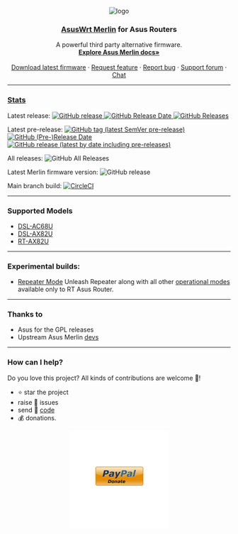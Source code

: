 <p align="center">
    <img src="http://nw-dlcdnet.asus.com/plugin/productIcons/DSL-AX82U.png" alt="logo" width="200" height="150">
</p>

<h3 align="center">
    <a href="https://github.com/RMerl/asuswrt-merlin/wiki/About-Asuswrt">AsusWrt Merlin</a> 
    for 
    Asus Routers
</h3>

<p align="center">
  A powerful third party alternative firmware.
  <br>
  <a href="https://github.com/RMerl/asuswrt-merlin.ng/wiki/About-Asuswrt"><strong>Explore Asus Merlin docs»</strong></a>
  <br>
  <br>
  <a href="https://github.com/gnuton/asuswrt-merlin.ng/releases/latest">Download latest firmware</a>
  ·
  <a href="https://github.com/gnuton/asuswrt-merlin.ng/issues/new?assignees=&labels=enhancement&template=feature_request.md">Request feature</a>
  ·
  <a href="https://github.com/gnuton/asuswrt-merlin.ng/issues/new?assignees=&labels=bug&template=bug_report.md">Report bug</a>
  ·
  <a href="https://www.snbforums.com/threads/gnutons-merlin-builds-for-dsl-router-386-1_2-released.70980/">Support forum</a>
  ·
  <a href="https://gitter.im/asuswrt/merlin-dsl">Chat</a>
</p>

---------------------

### [Stats](https://somsubhra.github.io/github-release-stats/?username=gnuton&repository=asuswrt-merlin.ng)
Latest release:
[
![GitHub release](https://img.shields.io/github/release/gnuton/asuswrt-merlin.ng.svg)
![GitHub Release Date](https://img.shields.io/github/release-date/gnuton/asuswrt-merlin.ng.svg)
![GitHub Releases](https://img.shields.io/github/downloads/gnuton/asuswrt-merlin.ng/latest/total.svg)
](https://github.com/gnuton/asuswrt-merlin.ng/releases/latest)

Latest pre-release:
[
![GitHub tag (latest SemVer pre-release)](https://img.shields.io/github/v/release/gnuton/asuswrt-merlin.ng?include_prereleases&label=pre-release)
![GitHub (Pre-)Release Date](https://img.shields.io/github/release-date-pre/gnuton/asuswrt-merlin.ng)
![GitHub release (latest by date including pre-releases)](https://img.shields.io/github/downloads-pre/gnuton/asuswrt-merlin.ng/latest/total)
](https://github.com/gnuton/asuswrt-merlin.ng/releases/)

All releases:
![GitHub All Releases](https://img.shields.io/github/downloads/gnuton/asuswrt-merlin.ng/total.svg)

Latest Merlin firmware version: ![GitHub release](https://img.shields.io/github/tag/RMerl/asuswrt-merlin.ng.svg)

Main branch build: [![CircleCI](https://circleci.com/gh/gnuton/asuswrt-merlin.ng/tree/gnuton-master.svg?style=svg)](https://circleci.com/gh/gnuton/asuswrt-merlin.ng/tree/gnuton-master)

---------------------

### Supported Models
* [DSL-AC68U](https://www.asus.com/Networking-IoT-Servers/Modem-Routers/All-series/DSLAC68U/)
* [DSL-AX82U](https://www.asus.com/Networking-IoT-Servers/WiFi-6/All-series/DSL-AX82U/)
* [RT-AX82U](https://www.asus.com/Networking-IoT-Servers/WiFi-6/All-series/RT-AX82U/)

---------------------

### Experimental builds:
* [Repeater Mode](https://github.com/gnuton/asuswrt-merlin.ng/releases/tag/gnuton-snapshot-feature-repeater) Unleash  Repeater along with all other [operational modes](https://www.asus.com/support/FAQ/1015007/) available only to RT Asus Router. 
  
---------------------
### Thanks to
- Asus for the GPL releases
- Upstream Asus Merlin [devs](https://github.com/RMerl/asuswrt-merlin.ng/graphs/contributors)

---------------------
### How can I help?
Do you love this project? All kinds of contributions are welcome 🙌!
 * ⭐️ star the project
 * raise 🐞 issues 
 * send 🙇 [code](https://github.com/gnuton/asuswrt-merlin.ng/blob/master/DEV.md) 
 * 💰 donations.

<p align="center">
    <a href="https://www.paypal.me/gnuton">
        <img src="donate.png" alt="donate" width="220" height="220"/>
    </a>
</p>
